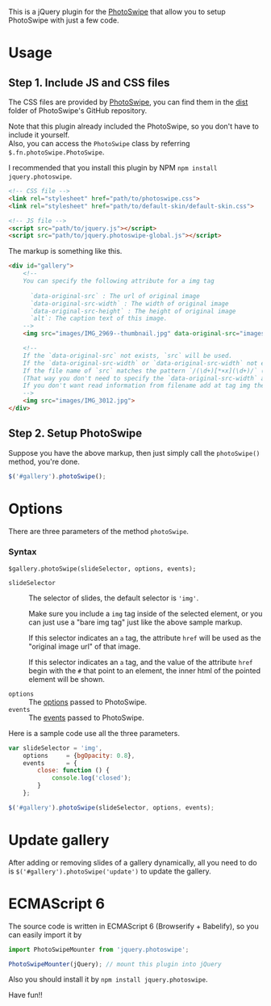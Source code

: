 This is a jQuery plugin for the [PhotoSwipe](http://photoswipe.com/) that allow you to setup PhotoSwipe with just a few code.


# Usage

## Step 1. Include JS and CSS files
The CSS files are provided by [PhotoSwipe](https://github.com/dimsemenov/PhotoSwipe), you can find them in the [dist](https://github.com/dimsemenov/PhotoSwipe/tree/master/dist) folder of PhotoSwipe's GitHub repository.

Note that this plugin already included the PhotoSwipe, so you don't have to include it yourself.   
Also, you can access the `PhotoSwipe` class by referring `$.fn.photoSwipe.PhotoSwipe`.

I recommended that you install this plugin by NPM `npm install jquery.photoswipe`.

```html
<!-- CSS file -->
<link rel="stylesheet" href="path/to/photoswipe.css">
<link rel="stylesheet" href="path/to/default-skin/default-skin.css">

<!-- JS file -->
<script src="path/to/jquery.js"></script>
<script src="path/to/jquery.photoswipe-global.js"></script>
```

The markup is something like this.

```html
<div id="gallery">
    <!-- 
    You can specify the following attribute for a img tag
    
      `data-original-src` : The url of original image 
      `data-original-src-width` : The width of original image 
      `data-original-src-height` : The height of original image
      `alt`: The caption text of this image.
    -->
    <img src="images/IMG_2969--thumbnail.jpg" data-original-src="images/IMG_2969.jpg" data-original-src-width="2000" data-original-src-height="2000" alt="caption text">

    <!-- 
    If the `data-original-src` not exists, `src` will be used. 
    If the `data-original-src-width` or `data-original-src-width` not exists, the natural width and height of the `src` will be used.
    If the file name of `src` matches the pattern `/(\d+)[*×x](\d+)/` (e.g. images/IMG_3012-1200x800.jpg), the plugin will takes width and height from the file name.
    (That way you don't need to specify the `data-original-src-width` and `data-original-src-width`).
    If you don't want read information from filename add at tag img the attribute `photoswipe-disable-read-filename`
    -->
    <img src="images/IMG_3012.jpg">
</div>
```

## Step 2. Setup PhotoSwipe
Suppose you have the above markup, then just simply call the `photoSwipe()` method, you're done.

```js
$('#gallery').photoSwipe();
```

# Options
There are three parameters of the method `photoSwipe`.

### Syntax
`$gallery.photoSwipe(slideSelector, options, events);`

<dl>
 <dt><code>slideSelector</code></dt>
 <dd>
 <p>The selector of slides, the default selector is <code>'img'</code>.</p>
 <p>Make sure you include a <code>img</code> tag inside of the selected element, or you can just use a "bare img tag" just like the above sample markup.</p>
 <p>If this selector indicates an <code>a</code> tag, the attribute <code>href</code> will be used as the "original image url" of that image.</p>
 <p>If this selector indicates an <code>a</code> tag, and the value of the attribute <code>href</code> begin with the <code>#</code> that point to an element, the inner html of the pointed element will be shown.</p>
 </dd>
 <dt><code>options</code></dt>
 <dd>The <a href="http://photoswipe.com/documentation/options.html" target="_blank">options</a> passed to PhotoSwipe.</dd>
 <dt><code>events</code></dt>
 <dd>The <a href="http://photoswipe.com/documentation/api.html" target="_blank">events</a> passed to PhotoSwipe.</dd>
</dl>


Here is a sample code use all the three parameters.

```js
var slideSelector = 'img',
    options     = {bgOpacity: 0.8},
    events      = {
        close: function () {
            console.log('closed');
        }
    };

$('#gallery').photoSwipe(slideSelector, options, events);
```

# Update gallery
After adding or removing slides of a gallery dynamically, all you need to do is `$('#gallery').photoSwipe('update')` to update the gallery.

# ECMAScript 6
The source code is written in ECMAScript 6 (Browserify + Babelify), so you can easily import it by

```js
import PhotoSwipeMounter from 'jquery.photoswipe';

PhotoSwipeMounter(jQuery); // mount this plugin into jQuery
```

Also you should install it by `npm install jquery.photoswipe`.

Have fun!!